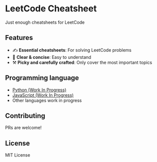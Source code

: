 # LeetCode Cheatsheet

Just enough cheatsheets for LeetCode

## Features

- ✍️ **Essential cheatsheets**: For solving LeetCode problems
- 🧠 **Clear & concise**: Easy to understand
- ⚒️ **Picky and carefully crafted**: Only cover the most important topics

## Programming language

- [Python (Work In Progress)](./python.md)
- [JavaScript (Work In Progress)](./javascript.md)
- Other languages work in progress

## Contributing

PRs are welcome!

## License

MIT License
